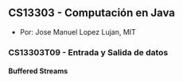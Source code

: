 ## CS13303 - Computación en Java
- Por: Jose Manuel Lopez Lujan, MIT

### CS13303T09 - Entrada y Salida de datos 

#### Buffered Streams

